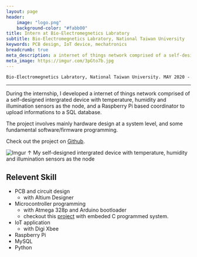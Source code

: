 ```yaml
---
layout: page
header:
    image: "logo.png"
    background-color: "#fabb00"
title: Intern at Bio-Electromegnetics Labratory
subtitle: Bio-Electromegnetics Labratory, National Taiwan University
keywords: PCB design, IoT device, mechatronics
breadcrumb: true
meta_description: a internet of things network comprised of a self-designed intergrated device with temperature, humidity and illumination sensors as the node, and a Raspberry Pi based coordinator to upload informations to a SQL database.
meta_image: https://imgur.com/3pGto7b.jpg
---
```


`Bio-Electromegnetics Labratory, National Taiwan University. MAY 2020 - `

---

During the internship, I developed a internet of things network comprised of a self-designed intergrated device with temperature, humidity and illumination sensors as the node, and a Raspberry Pi based coordinator to upload informations to a SQL database.

The project involves mainly hardware design at a system level, and some fundamental software/firmware programming.

Check out the project on [Github](https://github.com/bencer3283/IoT-Lab).

![Imgur](https://imgur.com/3pGto7b.jpg)
&uarr; My self-designed intergrated device with temperature, humidity and illumination sensors as the node

## Relevent Skill

- PCB and circuit design
    - with Altium Designer
- Microcontroller programming
    - with Atmega 328p and Arduino bootloader
    - checkout this [project](/../education/p&c/#mechatronics-line-tracker-and-maze-runner) with embeded C programmed system.
- IoT application
    - with Digi Xbee
- Raspberry Pi
- MySQL
- Python